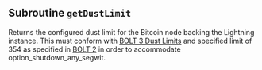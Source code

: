 ## Subroutine `getDustLimit`

Returns the configured dust limit for the Bitcoin node backing the Lightning instance. This must conform with [BOLT 3 Dust Limits](https://github.com/lightning/bolts/blob/93909f67f6a48ee3f155a6224c182e612dd5f187/03-transactions.md#dust-limits) and specified limit of 354 as specified in [BOLT 2](https://github.com/lightning/bolts/blob/master/02-peer-protocol.md#the-open_channel-message) in order to accommodate option_shutdown_any_segwit.
